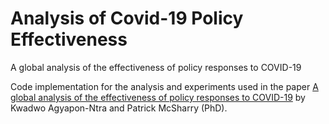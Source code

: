 # Analysis of Covid-19 Policy Effectiveness
A global analysis of the effectiveness of policy responses to COVID-19

Code implementation for the analysis and experiments used in the paper [A global analysis of the effectiveness of policy responses to COVID-19](https://papers.ssrn.com/sol3/papers.cfm?abstract_id=4193848) by Kwadwo Agyapon-Ntra and Patrick McSharry (PhD).
